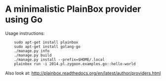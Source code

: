 A minimalistic PlainBox provider using Go
=========================================

Usage instructions:
```
    sudo apt-get install plainbox
    sudo apt-get install golang-go
    ./manage.py info
    ./manage.py build
    ./manage.py install --prefix=$HOME/.local
    plainbox run -i 2014.pl.zygoon.examples.go::hello-world
```

Also look at: http://plainbox.readthedocs.org/en/latest/author/providers.html
